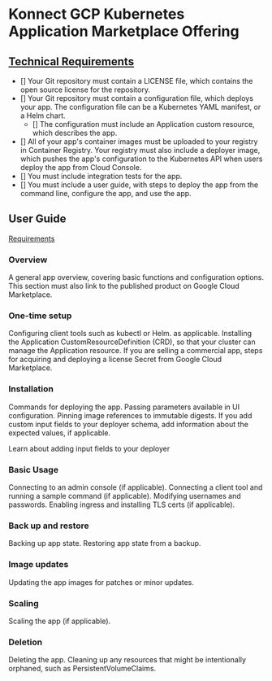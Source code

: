 # Konnect GCP Kubernetes Application Marketplace Offering

## [Technical Requirements](https://cloud.google.com/marketplace/docs/partners/kubernetes/create-app-package)

- [] Your Git repository must contain a LICENSE file, which contains the open source license for the repository.
- [] Your Git repository must contain a configuration file, which deploys your app. The configuration file can be a Kubernetes YAML manifest, or a Helm chart.
  - [] The configuration must include an Application custom resource, which describes the app.
- [] All of your app's container images must be uploaded to your registry in Container Registry. Your registry must also include a deployer image, which pushes the app's configuration to the Kubernetes API when users deploy the app from Cloud Console.
- [] You must include integration tests for the app.
- [] You must include a user guide, with steps to deploy the app from the command line, configure the app, and use the app.

## User Guide

[Requirements](https://cloud.google.com/marketplace/docs/partners/kubernetes/create-app-package#user-guide)

### Overview

A general app overview, covering basic functions and configuration options. This section must also link to the published product on Google Cloud Marketplace.

### One-time setup

Configuring client tools such as kubectl or Helm. as applicable.
Installing the Application CustomResourceDefinition (CRD), so that your cluster can manage the Application resource.
If you are selling a commercial app, steps for acquiring and deploying a license Secret from Google Cloud Marketplace.

### Installation

Commands for deploying the app.
Passing parameters available in UI configuration.
Pinning image references to immutable digests.
If you add custom input fields to your deployer schema, add information about the expected values, if applicable.

Learn about adding input fields to your deployer

### Basic Usage

Connecting to an admin console (if applicable).
Connecting a client tool and running a sample command (if applicable).
Modifying usernames and passwords.
Enabling ingress and installing TLS certs (if applicable).

### Back up and restore

Backing up app state.
Restoring app state from a backup.

### Image updates

Updating the app images for patches or minor updates.

### Scaling

Scaling the app (if applicable).

### Deletion

Deleting the app.
Cleaning up any resources that might be intentionally orphaned, such as PersistentVolumeClaims.

